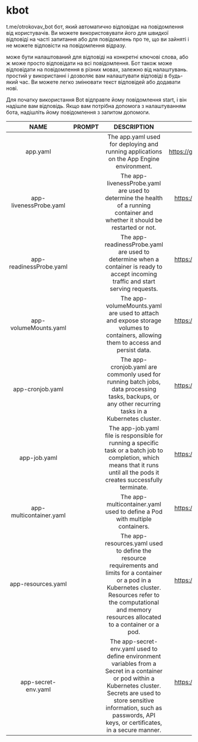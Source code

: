 # kbot
 t.me/otrokovav_bot бот, який автоматично відповідає на повідомлення від користувачів. Ви можете використовувати його для швидкої відповіді на часті запитання або для повідомлень про те, що ви зайняті і не можете відповісти на повідомлення відразу.

може бути налаштований для відповіді на конкретні ключові слова, або ж може просто відповідати на всі повідомлення. Бот також може відповідати на повідомлення в різних мовах, залежно від налаштувань.
простий у використанні і дозволяє вам налаштувати відповіді в будь-який час. Ви можете легко змінювати текст відповідей або додавати нові.

Для початку використання Bot відправте йому повідомлення start, і він надішле вам відповідь. Якщо вам потрібна допомога з налаштуванням бота, надішліть йому повідомлення з запитом допомоги.



|       NAME     |             PROMPT          |           DESCRIPTION            |         EXAMPLE            |
|:---------------:|:---------------------------------------:|:---------------------------------------:|:---------------------------------------:|
|app.yaml|   |  The app.yaml  used for deploying and running applications on the App Engine environment.| https://github.com/otrokov/kbot/blob/main/yaml/app.yaml |
|app-livenessProbe.yaml|   | The  app-livenessProbe.yaml  are used to determine the health of a running container and whether it should be restarted or not. | https://github.com/otrokov/kbot/blob/main/yaml/app-livenessProbe.yaml |
|app-readinessProbe.yaml|  | The app-readinessProbe.yaml  are used to determine when a container is ready to accept incoming traffic and start serving requests. | https://github.com/otrokov/kbot/blob/main/yaml/app-readinessProbe.yaml |
|app-volumeMounts.yaml|   | The app-volumeMounts.yaml are used to attach and expose storage volumes to containers, allowing them to access and persist data. | https://github.com/otrokov/kbot/blob/main/yaml/app-volumeMounts.yaml |
|app-cronjob.yaml|  | The app-cronjob.yaml  are commonly used for running batch jobs, data processing tasks, backups, or any other recurring tasks in a Kubernetes cluster. | https://github.com/otrokov/kbot/blob/main/yaml/app-cronjob.yaml |
|app-job.yaml|   | The app-job.yaml file  is responsible for running a specific task or a batch job to completion, which means that it runs until all the pods it creates successfully terminate. |  https://github.com/otrokov/kbot/blob/main/yaml/app-job.yaml|
|app-multicontainer.yaml|   |  The app-multicontainer.yaml used to define a Pod with multiple containers. |  https://github.com/otrokov/kbot/blob/main/yaml/app-multicontainer.yaml|
|app-resources.yaml|   | The app-resources.yaml used to define the resource requirements and limits for a container or a pod in a Kubernetes cluster. Resources refer to the computational and memory resources allocated to a container or a pod. | https://github.com/otrokov/kbot/blob/main/yaml/app-resources.yaml|
|app-secret-env.yaml|  | The app-secret-env.yaml  used to define environment variables from a Secret in a container or pod within a Kubernetes cluster. Secrets are used to store sensitive information, such as passwords, API keys, or certificates, in a secure manner. | https://github.com/otrokov/kbot/blob/main/yaml/app-secret-env.yaml |

